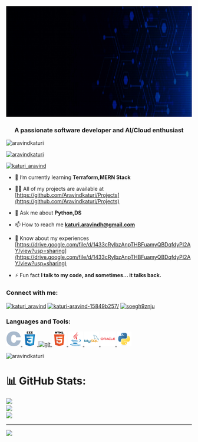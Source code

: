 <img src="aravind_gif.gif" alt="Hi! I'm Katuri Aravind" width="1100" height="300"/>

<h3 align="center">A passionate software developer and AI/Cloud enthusiast</h3>

<p align="left"> <img src="https://komarev.com/ghpvc/?username=aravindkaturi&label=Profile%20views&color=0e75b6&style=flat" alt="aravindkaturi" /> </p>

<p align="left"> <a href="https://github.com/ryo-ma/github-profile-trophy"><img src="https://github-profile-trophy.vercel.app/?username=aravindkaturi" alt="aravindkaturi" /></a> </p>

<p align="left"> <a href="https://twitter.com/katuri_aravind" target="blank"><img src="https://img.shields.io/twitter/follow/katuri_aravind?logo=twitter&style=for-the-badge" alt="katuri_aravind" /></a> </p>

- 🌱 I’m currently learning **Terraform,MERN Stack**

- 👨‍💻 All of my projects are available at [https://github.com/Aravindkaturi/Projects](https://github.com/Aravindkaturi/Projects)

- 💬 Ask me about **Python,DS**

- 📫 How to reach me **katuri.aravindh@gmail.com**

- 📄 Know about my experiences [https://drive.google.com/file/d/1433cRylbzAnpTHBFuamyQBDqfdyPI2AY/view?usp=sharing](https://drive.google.com/file/d/1433cRylbzAnpTHBFuamyQBDqfdyPI2AY/view?usp=sharing)

- ⚡ Fun fact **I talk to my code, and sometimes… it talks back.**

<h3 align="left">Connect with me:</h3>
<p align="left">
<a href="https://twitter.com/katuri_aravind" target="blank"><img align="center" src="https://raw.githubusercontent.com/rahuldkjain/github-profile-readme-generator/master/src/images/icons/Social/twitter.svg" alt="katuri_aravind" height="30" width="40" /></a>
<a href="https://linkedin.com/in/katuri-aravind-15849b257/" target="blank"><img align="center" src="https://raw.githubusercontent.com/rahuldkjain/github-profile-readme-generator/master/src/images/icons/Social/linked-in-alt.svg" alt="katuri-aravind-15849b257/" height="30" width="40" /></a>
<a href="https://www.leetcode.com/soegh9znju" target="blank"><img align="center" src="https://raw.githubusercontent.com/rahuldkjain/github-profile-readme-generator/master/src/images/icons/Social/leet-code.svg" alt="soegh9znju" height="30" width="40" /></a>
</p>

<h3 align="left">Languages and Tools:</h3>
<p align="left"> <a href="https://www.cprogramming.com/" target="_blank" rel="noreferrer"> <img src="https://raw.githubusercontent.com/devicons/devicon/master/icons/c/c-original.svg" alt="c" width="40" height="40"/> </a> <a href="https://www.w3schools.com/css/" target="_blank" rel="noreferrer"> <img src="https://raw.githubusercontent.com/devicons/devicon/master/icons/css3/css3-original-wordmark.svg" alt="css3" width="40" height="40"/> </a> <a href="https://git-scm.com/" target="_blank" rel="noreferrer"> <img src="https://www.vectorlogo.zone/logos/git-scm/git-scm-icon.svg" alt="git" width="40" height="40"/> </a> <a href="https://www.w3.org/html/" target="_blank" rel="noreferrer"> <img src="https://raw.githubusercontent.com/devicons/devicon/master/icons/html5/html5-original-wordmark.svg" alt="html5" width="40" height="40"/> </a> <a href="https://www.java.com" target="_blank" rel="noreferrer"> <img src="https://raw.githubusercontent.com/devicons/devicon/master/icons/java/java-original.svg" alt="java" width="40" height="40"/> </a> <a href="https://www.mysql.com/" target="_blank" rel="noreferrer"> <img src="https://raw.githubusercontent.com/devicons/devicon/master/icons/mysql/mysql-original-wordmark.svg" alt="mysql" width="40" height="40"/> </a> <a href="https://www.oracle.com/" target="_blank" rel="noreferrer"> <img src="https://raw.githubusercontent.com/devicons/devicon/master/icons/oracle/oracle-original.svg" alt="oracle" width="40" height="40"/> </a> <a href="https://www.python.org" target="_blank" rel="noreferrer"> <img src="https://raw.githubusercontent.com/devicons/devicon/master/icons/python/python-original.svg" alt="python" width="40" height="40"/> </a> </p>

<p><img align="center" src="https://github-readme-stats.vercel.app/api/top-langs?username=aravindkaturi&show_icons=true&locale=en&layout=compact" alt="aravindkaturi" /></p>

# 📊 GitHub Stats:
![](https://github-readme-stats.vercel.app/api?username=Aravindkaturi&theme=swift&hide_border=false&include_all_commits=false&count_private=false)<br/>
![](https://nirzak-streak-stats.vercel.app/?user=Aravindkaturi&theme=swift&hide_border=false)<br/>
![](https://github-readme-stats.vercel.app/api/top-langs/?username=Aravindkaturi&theme=swift&hide_border=false&include_all_commits=false&count_private=false&layout=compact)

---
[![](https://visitcount.itsvg.in/api?id=Aravindkaturi&icon=0&color=0)](https://visitcount.itsvg.in)

<!-- Proudly created with GPRM ( https://gprm.itsvg.in ) -->

